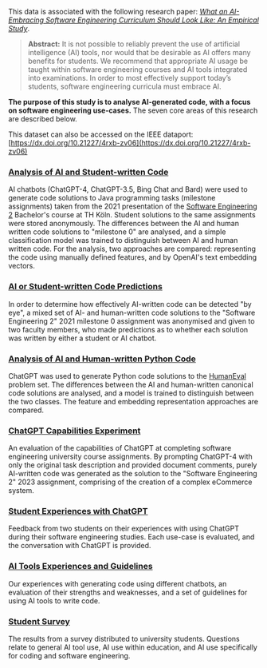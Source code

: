 This data is associated with the following research paper: [*What an AI-Embracing Software Engineering Curriculum Should Look Like: An Empirical Study*](https://ieeexplore.ieee.org/document/10372093).

> **Abstract:** It is not possible to reliably prevent the use of artificial intelligence (AI) tools, nor would that be desirable as AI offers many benefits for students. We recommend that appropriate AI usage be taught within software engineering courses and AI tools integrated into examinations. In order to most effectively support today’s students, software engineering curricula must embrace AI.

**The purpose of this study is to analyse AI-generated code, with a focus on software engineering use-cases.** The seven core areas of this research are described below.

This dataset can also be accessed on the IEEE dataport: [https://dx.doi.org/10.21227/4rxb-zv06](https://dx.doi.org/10.21227/4rxb-zv06)

### [Analysis of AI and Student-written Code](Analysis%20of%20AI%20and%20Student-written%20Code)

AI chatbots (ChatGPT-4, ChatGPT-3.5, Bing Chat and Bard) were used to generate code solutions to Java programming tasks (milestone assignments) taken from the 2021 presentation of the [Software Engineering 2](https://www.archi-lab.io/regularModules/ss22/st2_ss22.html) Bachelor's course at TH Köln. Student solutions to the same assignments were stored anonymously. The differences between the AI and human written code solutions to "milestone 0" are analysed, and a simple classification model was trained to distinguish between AI and human written code. For the analysis, two approaches are compared: representing the code using manually defined features, and by OpenAI's text embedding vectors.

### [AI or Student-written Code Predictions](AI%20or%20Student-written%20Code%20Predictions)

In order to determine how effectively AI-written code can be detected "by eye", a mixed set of AI- and human-written code solutions to the "Software Engineering 2" 2021 milestone 0 assignment was anonymised and given to two faculty members, who made predictions as to whether each solution was written by either a student or AI chatbot.

### [Analysis of AI and Human-written Python Code](Analysis%20of%20AI%20and%20Human-written%20Python%20Code)

ChatGPT was used to generate Python code solutions to the [HumanEval](https://github.com/openai/human-eval) problem set. The differences between the AI and human-written canonical code solutions are analysed, and a model is trained to distinguish between the two classes. The feature and embedding representation approaches are compared.

### [ChatGPT Capabilities Experiment](ChatGPT%20Capabilities%20Experiment)

An evaluation of the capabilities of ChatGPT at completing software engineering university course assignments. By prompting ChatGPT-4 with only the original task description and provided document comments, purely AI-written code was generated as the solution to the "Software Engineering 2" 2023 assignment, comprising of the creation of a complex eCommerce system.

### [Student Experiences with ChatGPT](Student%20Experiences%20with%20ChatGPT)

Feedback from two students on their experiences with using ChatGPT during their software engineering studies. Each use-case is evaluated, and the conversation with ChatGPT is provided.

### [AI Tools Experiences and Guidelines](AI%20Tools%20Experiences%20and%20Guidelines)

Our experiences with generating code using different chatbots, an evaluation of their strengths and weaknesses, and a set of guidelines for using AI tools to write code.

### [Student Survey](Student%20Survey)

The results from a survey distributed to university students. Questions relate to general AI tool use, AI use within education, and AI use specifically for coding and software engineering.



